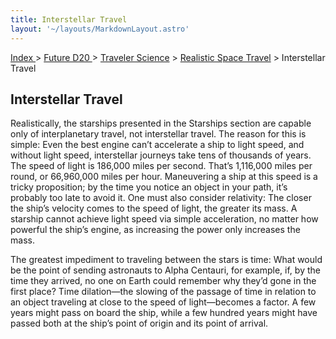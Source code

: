 ```yaml
---
title: Interstellar Travel
layout: '~/layouts/MarkdownLayout.astro'
---
```


[ Index ](/) > [ Future D20 ](/future.d20.srd) > [Traveler Science](/future.d20.srd/traveler.science) > [Realistic Space Travel](/future.d20.srd/traveler.science/realistic.space.travel) > Interstellar Travel

## Interstellar Travel

Realistically, the starships presented in the Starships section are capable
only of interplanetary travel, not interstellar travel. The reason for this is
simple: Even the best engine can’t accelerate a ship to light speed, and
without light speed, interstellar journeys take tens of thousands of years.
The speed of light is 186,000 miles per second. That’s 1,116,000 miles per
round, or 66,960,000 miles per hour. Maneuvering a ship at this speed is a
tricky proposition; by the time you notice an object in your path, it’s
probably too late to avoid it. One must also consider relativity: The closer
the ship’s velocity comes to the speed of light, the greater its mass. A
starship cannot achieve light speed via simple acceleration, no matter how
powerful the ship’s engine, as increasing the power only increases the mass.

The greatest impediment to traveling between the stars is time: What would be
the point of sending astronauts to Alpha Centauri, for example, if, by the
time they arrived, no one on Earth could remember why they’d gone in the first
place? Time dilation—the slowing of the passage of time in relation to an
object traveling at close to the speed of light—becomes a factor. A few years
might pass on board the ship, while a few hundred years might have passed both
at the ship’s point of origin and its point of arrival.

